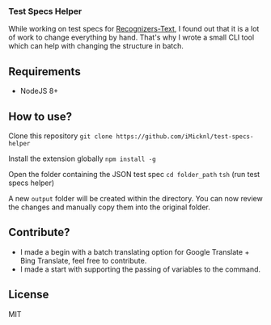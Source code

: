 ### Test Specs Helper
While working on test specs for [Recognizers-Text](https://github.com/Microsoft/Recognizers-Text), I found out that it is a lot of work to change everything by hand. That's why I wrote a small CLI tool which can help with changing the structure in batch.

## Requirements
* NodeJS 8+

## How to use?
Clone this repository
`git clone https://github.com/iMicknl/test-specs-helper`

Install the extension globally
`npm install -g`

Open the folder containing the JSON test spec
`cd folder_path`
`tsh` (run test specs helper)

A new `output` folder will be created within the directory. You can now review the changes and manually copy them into the original folder.

## Contribute?
* I made a begin with a batch translating option for Google Translate + Bing Translate, feel free to contribute. 
* I made a start with supporting the passing of variables to the command.


## License
MIT